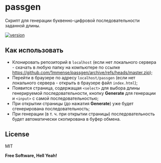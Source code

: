 # passgen
Скрипт для генерации буквенно-цифровой последовательности заданной длины.

[![version](https://img.shields.io/badge/version-beta-gree.svg)](https://semver.org)

## Как использовать ##
* Клонировать репозиторий в `localhost` (если нет локального сервера - скачать в любую папку на компьютере по ссылке https://github.com/1mmense/passgen/archive/refs/heads/master.zip);
* Перейти в браузере по адресу `localhost/passgen` (если нет локального сервера - открыть в браузере файл `index.html`);
* Появится страница, содержащая `<select>` для выбора длины генерируемой последовательности, кнопку **Generate** для генерации и `<input>` с самой последовательностью;
* При открытии страницы (до нажатия **Generate**) уже будет сгенерирована последовательность;
* При генерации (в т. ч. при открытии страницы) последовательность будет автоматически скопирована в буфер обмена.

## License

MIT

**Free Software, Hell Yeah!**

